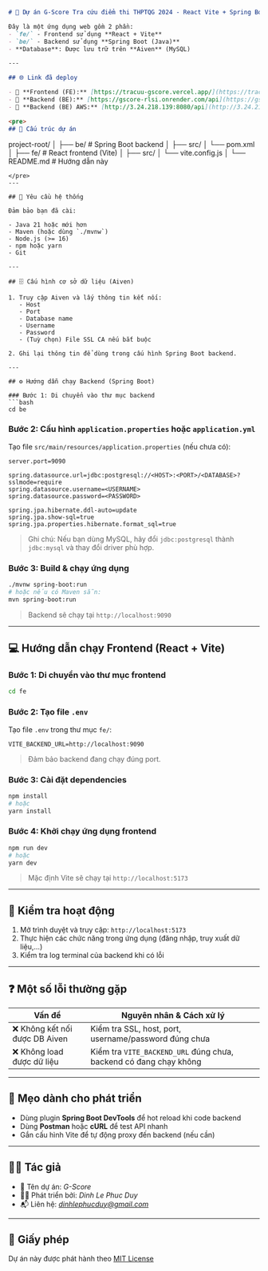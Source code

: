 ```markdown
# 🚀 Dự án G-Score Tra cứu điểm thi THPTQG 2024 - React Vite + Spring Boot + Aiven

Đây là một ứng dụng web gồm 2 phần:
- `fe/` - Frontend sử dụng **React + Vite**
- `be/` - Backend sử dụng **Spring Boot (Java)**
- **Database**: Được lưu trữ trên **Aiven** (MySQL)

---

## 🌐 Link đã deploy

- 🔗 **Frontend (FE):** [https://tracuu-gscore.vercel.app/](https://tracuu-gscore.vercel.app/)
- 🔗 **Backend (BE):** [https://gscore-rlsi.onrender.com/api](https://gscore-rlsi.onrender.com/api)
- 🔗 **Backend (BE) AWS:** [http://3.24.218.139:8080/api](http://3.24.218.139:8080/api) - Dùng để chạy với HTTP

<pre>
## 📁 Cấu trúc dự án

```

project-root/
│
├── be/             # Spring Boot backend
│   ├── src/
│   └── pom.xml
│
├── fe/             # React frontend (Vite)
│   ├── src/
│   └── vite.config.js
│
└── README.md       # Hướng dẫn này

```
</pre>
---

## 🧰 Yêu cầu hệ thống

Đảm bảo bạn đã cài:

- Java 21 hoặc mới hơn
- Maven (hoặc dùng `./mvnw`)
- Node.js (>= 16)
- npm hoặc yarn
- Git

---

## 🗄️ Cấu hình cơ sở dữ liệu (Aiven)

1. Truy cập Aiven và lấy thông tin kết nối:
   - Host
   - Port
   - Database name
   - Username
   - Password
   - (Tuỳ chọn) File SSL CA nếu bắt buộc

2. Ghi lại thông tin để dùng trong cấu hình Spring Boot backend.

---

## ⚙️ Hướng dẫn chạy Backend (Spring Boot)

### Bước 1: Di chuyển vào thư mục backend
```bash
cd be
````

### Bước 2: Cấu hình `application.properties` hoặc `application.yml`

Tạo file `src/main/resources/application.properties` (nếu chưa có):

```properties
server.port=9090

spring.datasource.url=jdbc:postgresql://<HOST>:<PORT>/<DATABASE>?sslmode=require
spring.datasource.username=<USERNAME>
spring.datasource.password=<PASSWORD>

spring.jpa.hibernate.ddl-auto=update
spring.jpa.show-sql=true
spring.jpa.properties.hibernate.format_sql=true
```

> Ghi chú: Nếu bạn dùng MySQL, hãy đổi `jdbc:postgresql` thành `jdbc:mysql` và thay đổi driver phù hợp.

### Bước 3: Build & chạy ứng dụng

```bash
./mvnw spring-boot:run
# hoặc nếu có Maven sẵn:
mvn spring-boot:run
```

> Backend sẽ chạy tại `http://localhost:9090`

---

## 💻 Hướng dẫn chạy Frontend (React + Vite)

### Bước 1: Di chuyển vào thư mục frontend

```bash
cd fe
```

### Bước 2: Tạo file `.env`

Tạo file `.env` trong thư mục `fe/`:

```env
VITE_BACKEND_URL=http://localhost:9090
```

> Đảm bảo backend đang chạy đúng port.

### Bước 3: Cài đặt dependencies

```bash
npm install
# hoặc
yarn install
```

### Bước 4: Khởi chạy ứng dụng frontend

```bash
npm run dev
# hoặc
yarn dev
```

> Mặc định Vite sẽ chạy tại `http://localhost:5173`

---

## 🧪 Kiểm tra hoạt động

1. Mở trình duyệt và truy cập: `http://localhost:5173`
2. Thực hiện các chức năng trong ứng dụng (đăng nhập, truy xuất dữ liệu,...)
3. Kiểm tra log terminal của backend khi có lỗi

---

## ❓ Một số lỗi thường gặp

| Vấn đề                        | Nguyên nhân & Cách xử lý                                        |
| ----------------------------- | --------------------------------------------------------------- |
| ❌ Không kết nối được DB Aiven | Kiểm tra SSL, host, port, username/password đúng chưa           |
| ❌ Không load được dữ liệu     | Kiểm tra `VITE_BACKEND_URL` đúng chưa, backend có đang chạy không   |

---

## 📌 Mẹo dành cho phát triển

* Dùng plugin **Spring Boot DevTools** để hot reload khi code backend
* Dùng **Postman** hoặc **cURL** để test API nhanh
* Gắn cấu hình Vite để tự động proxy đến backend (nếu cần)

---

## 👨‍💻 Tác giả

* 💼 Tên dự án: *G-Score*
* 👨‍💻 Phát triển bởi: *Dinh Le Phuc Duy*
* 📬 Liên hệ: *[dinhlephucduy@gmail.com](mailto:dinhlephucduy@gmail.com)*

---

## 📄 Giấy phép

Dự án này được phát hành theo [MIT License](LICENSE)

```

